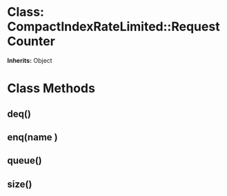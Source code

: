 # Class: CompactIndexRateLimited::RequestCounter
**Inherits:** Object
    



# Class Methods
## deq() [](#method-c-deq)
## enq(name ) [](#method-c-enq)
## queue() [](#method-c-queue)
## size() [](#method-c-size)

